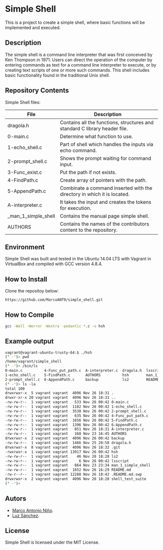 # Simple Shell

This is a project to create a simple shell, where basic functions will be implemented and executed.

## Description

The simple shell is a command line interpreter that was first conceived by Ken Thompson in 1971. Users can direct the operation of the computer by entering commands as text for a command line interpreter to execute, or by creating text scripts of one or more such commands. This shell includes basic functionality found in the traditional Unix shell.

## Repository Contents
Simple Shell files:

File  | Description
------------- | -------------
dragola.h  | Contains all the functions, structures and standard C library header file.
0-main.c  | Determine what function to use.
1-echo_shell.c | Part of shell which handles the inputs via echo command.
2-prompt_shell.c | Shows the prompt waiting for command input.
3-Func_exist.c | Put the path if not exists.
4-FindPath.c | Create array of pointers with the path.
5-AppendPath.c | Combinate a command inserted with the directory in which it is located.
A-interpreter.c | It takes the input and creates the tokens for execution.
_man_1_simple_shell | Contains the manual page simple shell.
AUTHORS | Contains the names of the contributors content to the repository.

## Environment
Simple Shell was built and tested in the Ubuntu 14.04 LTS with Vagrant in VirtualBox and compiled with GCC version 4.8.4.

## How to Install
Clone the repositoy below:
```bash
https://github.com/MarcoANT9/simple_shell.git
```
## How to Compile
```bash
gcc -Wall -Werror -Wextra -pedantic *.c -o hsh
```
## Example output
```bash
vagrant@vagrant-ubuntu-trusty-64:$ ./hsh
(° -°)> pwd
/home/vagrant/simple_shell
(° -°)> /bin/ls
0-main.c          4-Func_put_path.c  A-interpreter.c  dragola.h  lsscript            shell_test_suite
1-echo_shell.c    5-FindPath.c       AUTHORS          hsh        man_1_simple_shell
2-prompt_shell.c  6-AppendPath.c     backup           ls2        README.md
(° -°)> ls -la
total 100
drwxrwxr-x  5 vagrant vagrant  4096 Nov 26 18:31 .
drwxr-xr-x 20 vagrant vagrant  4096 Nov 26 18:31 ..
-rw-rw-r--  1 vagrant vagrant   533 Nov 26 00:42 0-main.c
-rw-rw-r--  1 vagrant vagrant  1182 Nov 26 00:42 1-echo_shell.c
-rw-rw-r--  1 vagrant vagrant  3538 Nov 26 00:42 2-prompt_shell.c
-rw-rw-r--  1 vagrant vagrant   635 Nov 26 00:42 4-Func_put_path.c
-rw-rw-r--  1 vagrant vagrant  1656 Nov 26 00:42 5-FindPath.c
-rw-rw-r--  1 vagrant vagrant  1396 Nov 26 00:42 6-AppendPath.c
-rw-rw-r--  1 vagrant vagrant   851 Nov 26 18:31 A-interpreter.c
-rw-rw-r--  1 vagrant vagrant   168 Nov 23 16:45 AUTHORS
drwxrwxr-x  2 vagrant vagrant  4096 Nov 26 00:42 backup
-rw-rw-r--  1 vagrant vagrant  1466 Nov 25 20:58 dragola.h
drwxrwxr-x  8 vagrant vagrant  4096 Nov 26 18:32 .git
-rwxrwxr-x  1 vagrant vagrant 13917 Nov 26 00:42 hsh
-rw-rw-r--  1 vagrant vagrant    46 Nov 20 18:28 ls2
-rw-rw-r--  1 vagrant vagrant     6 Nov 26 00:42 lsscript
-rw-rw-r--  1 vagrant vagrant   864 Nov 23 23:34 man_1_simple_shell
-rw-rw-r--  1 vagrant vagrant  1652 Nov 26 16:29 README.md
-rw-r--r--  1 vagrant vagrant 12288 Nov 26 18:42 .README.md.swp
drwxrwxr-x  2 vagrant vagrant  4096 Nov 20 18:28 shell_test_suite
(° -°)>
```
## Autors
* [Marco Antonio Niño](https://github.com/MarcoANT9 "Marco Antonio Niño").
* [Luz Sánchez](https://github.com/zulsb "Luz Sanchez").

## License
Simple Shell is licensed under the MIT License.
